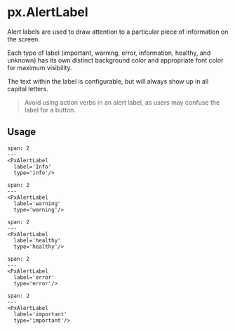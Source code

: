 # px.AlertLabel

Alert labels are used to draw attention to a particular piece of information on the screen.

Each type of label (important, warning, error, information, healthy, and unknown) has its own distinct background color and appropriate font color for maximum visibility.

The text within the label is configurable, but will always show up in all capital letters.
> Avoid using action verbs in an alert label, as users may confuse the label for a button.


## Usage

```react
span: 2
---
<PxAlertLabel
  label='Info'
  type='info'/>
```

```react
span: 2
---
<PxAlertLabel
  label='warning'
  type='warning'/>
```

```react
span: 2
---
<PxAlertLabel
  label='healthy'
  type='healthy'/>
```

```react
span: 2
---
<PxAlertLabel
  label='error'
  type='error'/>
```

```react
span: 2
---
<PxAlertLabel
  label='important'
  type='important'/>
```
